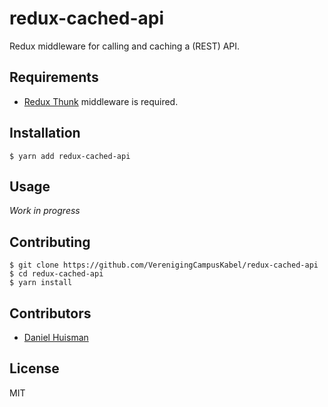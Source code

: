 # redux-cached-api

Redux middleware for calling and caching a (REST) API.

## Requirements
- [Redux Thunk](https://github.com/gaearon/redux-thunk) middleware is required.

## Installation
```
$ yarn add redux-cached-api
```

## Usage
*Work in progress*

## Contributing
```
$ git clone https://github.com/VerenigingCampusKabel/redux-cached-api
$ cd redux-cached-api
$ yarn install
```

## Contributors
- [Daniel Huisman](https://github.com/DanielHuisman)

## License
MIT
